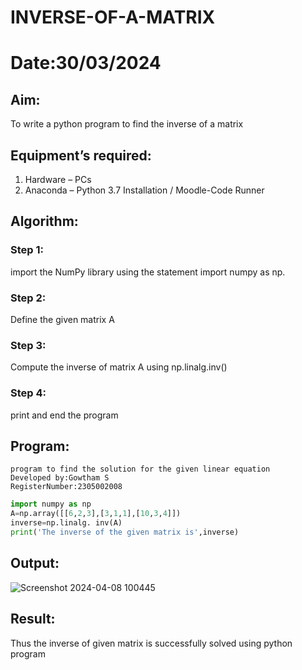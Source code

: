 # INVERSE-OF-A-MATRIX
# Date:30/03/2024
## Aim:
To write a python program to find the inverse of a matrix
## Equipment’s required:
1. 	Hardware – PCs
2. 	Anaconda – Python 3.7 Installation / Moodle-Code Runner
## Algorithm:
### Step 1:
import the NumPy library using the statement import numpy as np. 
### Step 2:
Define the given matrix A 
### Step 3:
Compute the inverse of matrix A using np.linalg.inv()
### Step 4:
print and end the program

## Program:
```
program to find the solution for the given linear equation
Developed by:Gowtham S
RegisterNumber:2305002008
```
```python
import numpy as np
A=np.array([[6,2,3],[3,1,1],[10,3,4]])
inverse=np.linalg. inv(A)
print('The inverse of the given matrix is',inverse)
```
## Output:
![Screenshot 2024-04-08 100445](https://github.com/gowxz/INVERSE-OF-A-MATRIX/assets/155504997/e8c9cdc4-4c8c-404f-b410-7b800bb5f2dc)


## Result:
Thus the inverse of given matrix is successfully solved using python program
